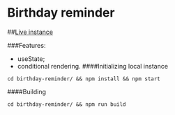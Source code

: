 # Birthday reminder

##[Live instance](https://jam-birthday-reminder.netlify.app/)

###Features:

- useState;
- conditional rendering.
  ####Initializing local instance

```
cd birthday-reminder/ && npm install && npm start
```

####Building

```
cd birthday-reminder/ && npm run build
```
